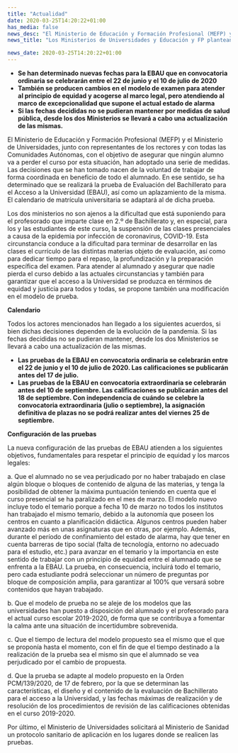 ```yaml
---
title: "Actualidad"
date: 2020-03-25T14:20:22+01:00
has_media: false
news_desc: "El Ministerio de Educación y Formación Profesional (MEFP) y el Ministerio de Universidades, junto con representantes de los rectores y con todas las Comunidades Autónomas, con el objetivo de asegurar que ningún alumno va a perder el curso por esta situación, han adoptado una serie de medidas. Las decisiones que se han tomado nacen de la voluntad de trabajar de forma coordinada en beneficio de todo el alumnado."
news_title: "Los Ministerios de Universidades y Educación y FP plantean cambios en el calendario y el modelo de las pruebas de la EBAU"

news_date: 2020-03-25T14:20:22+01:00
---
```

<ul>
<li><b>Se han determinado nuevas fechas para la EBAU que<span>&nbsp;</span></b><b>en convocatoria ordinaria se celebrar&aacute;n entre el 22 de junio y el 10 de julio de 2020</b></li>
<li><b>Tambi&eacute;n se producen cambios en el modelo de examen para atender al principio de equidad y acogerse al marco legal, pero atendiendo al marco de excepcionalidad que supone el actual estado de alarma</b></li>
<li><b>Si las fechas decididas no se pudieran mantener por medidas de salud p&uacute;blica, desde los dos Ministerios se llevar&aacute; a cabo una actualizaci&oacute;n de las mismas.&nbsp;</b></li>
</ul>
<p>El Ministerio de Educaci&oacute;n y Formaci&oacute;n Profesional (MEFP) y el Ministerio de Universidades, junto con representantes de los rectores y con todas las Comunidades Aut&oacute;nomas, con el objetivo de asegurar que ning&uacute;n alumno va a perder el curso por esta situaci&oacute;n, han adoptado una serie de medidas. Las decisiones que se han tomado nacen de la voluntad de trabajar de forma coordinada en beneficio de todo el alumnado. En ese sentido, se ha determinado que se realizar&aacute; la prueba de Evaluaci&oacute;n del Bachillerato para el Acceso a la Universidad (EBAU), as&iacute; como un aplazamiento de la misma. El calendario de matr&iacute;cula universitaria se adaptar&aacute; al de dicha prueba.</p>
<p>Los dos ministerios no son ajenos a la dificultad que est&aacute; suponiendo para el profesorado que imparte clase en 2.&ordm; de Bachillerato y, en especial, para los y las estudiantes de este curso, la suspensi&oacute;n de las clases presenciales a causa de la epidemia por infecci&oacute;n de coronavirus, COVID-19. Esta circunstancia conduce a la dificultad para terminar de desarrollar en las clases el curr&iacute;culo de las distintas materias objeto de evaluaci&oacute;n, as&iacute; como para dedicar tiempo para el repaso, la profundizaci&oacute;n y la preparaci&oacute;n espec&iacute;fica del examen. Para atender al alumnado y asegurar que nadie pierda el curso debido a las actuales circunstancias y tambi&eacute;n para garantizar que el acceso a la Universidad se produzca en t&eacute;rminos de equidad y justicia para todos y todas, se propone tambi&eacute;n una modificaci&oacute;n en el modelo de prueba.</p>
<p><b>Calendario</b></p>
<p>Todos los actores mencionados han llegado a los siguientes acuerdos, si bien dichas decisiones dependen de la evoluci&oacute;n de la pandemia. Si las fechas decididas no se pudieran mantener, desde los dos Ministerios se llevar&aacute; a cabo una actualizaci&oacute;n de las mismas. &nbsp;</p>
<ul>
<li><b>Las pruebas de la EBAU en convocatoria ordinaria se celebrar&aacute;n entre el 22 de junio y el 10 de julio de 2020. Las calificaciones se publicar&aacute;n antes del 17 de julio.</b></li>
<li><b>Las pruebas de la EBAU en convocatoria extraordinaria se celebrar&aacute;n antes del 10 de septiembre. Las calificaciones se publicar&aacute;n antes del 18 de septiembre. Con independencia de cu&aacute;ndo se celebre la convocatoria extraordinaria (julio o septiembre), la asignaci&oacute;n definitiva de plazas no se podr&aacute; realizar antes del viernes 25 de septiembre.</b></li>
</ul>
<p><b>Configuraci&oacute;n de las pruebas</b></p>
<p>La nueva configuraci&oacute;n de las pruebas de EBAU atienden a los siguientes objetivos, fundamentales para respetar el principio de equidad y los marcos legales:</p>
<p>a. Que el alumnado no se vea perjudicado por no haber trabajado en clase alg&uacute;n bloque o bloques de contenido de alguna de las materias, y tenga la posibilidad de obtener la m&aacute;xima puntuaci&oacute;n teniendo en cuenta que el curso presencial se ha paralizado en el mes de marzo. El modelo nuevo incluye todo el temario porque a fecha 10 de marzo no todos los institutos han trabajado el mismo temario, debido a la autonom&iacute;a que poseen los centros en cuanto a planificaci&oacute;n did&aacute;ctica. Algunos centros pueden haber avanzado m&aacute;s en unas asignaturas que en otras, por ejemplo. Adem&aacute;s, durante el per&iacute;odo de confinamiento del estado de alarma, hay que tener en cuenta barreras de tipo social (falta de tecnolog&iacute;a, entorno no adecuado para el estudio, etc.) para avanzar en el temario y la importancia en este sentido de trabajar con un principio de equidad entre el alumnado que se enfrenta a la EBAU. La prueba, en consecuencia, incluir&aacute; todo el temario, pero cada estudiante podr&aacute; seleccionar un n&uacute;mero de preguntas por bloque de composici&oacute;n amplia, para garantizar al 100% que versar&aacute; sobre contenidos que hayan trabajado.</p>
<p>b. Que el modelo de prueba no se aleje de los modelos que las universidades han puesto a disposici&oacute;n del alumnado y el profesorado para el actual curso escolar 2019-2020, de forma que se contribuya a fomentar la calma ante una situaci&oacute;n de incertidumbre sobrevenida.</p>
<p>c. Que el tiempo de lectura del modelo propuesto sea el mismo que el que se propon&iacute;a hasta el momento, con el fin de que el tiempo destinado a la realizaci&oacute;n de la prueba sea el mismo sin que el alumnado se vea perjudicado por el cambio de propuesta.</p>
<p>d. Que la prueba se adapte al modelo propuesto en la Orden PCM/139/2020, de 17 de febrero, por la que se determinan las caracter&iacute;sticas, el dise&ntilde;o y el contenido de la evaluaci&oacute;n de Bachillerato para el acceso a la Universidad, y las fechas m&aacute;ximas de realizaci&oacute;n y de resoluci&oacute;n de los procedimientos de revisi&oacute;n de las calificaciones obtenidas en el curso 2019-2020.</p>
<p>Por &uacute;ltimo, el Ministerio de Universidades solicitar&aacute; al Ministerio de Sanidad un protocolo sanitario de aplicaci&oacute;n en los lugares donde se realicen las pruebas.</p>